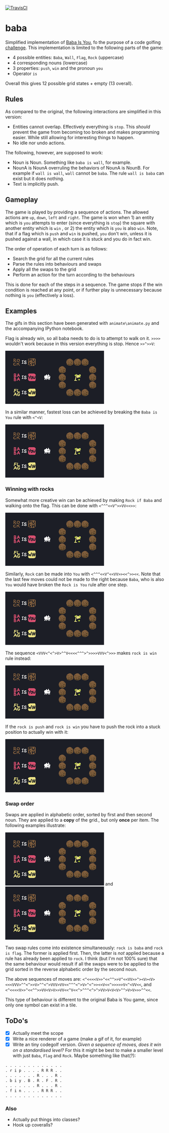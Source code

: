 [![TravisCI](https://travis-ci.com/MarcinKonowalczyk/baba.svg?branch=master&service=github)](https://travis-ci.com/MarcinKonowalczyk/baba?branch=master)

# baba
Simplified implementation of [Baba Is You](https://hempuli.com/baba/), fo the purpose of a code golfing [challenge](https://codegolf.stackexchange.com/questions/206452/baba-is-golf-flag-is-win). This implementation is limited to the following parts of the game:

- 4 possible entities: `Baba`, `Wall`, `Flag`, `Rock` (uppercase)
- 4 corresponding nouns (lowercase)
- 3 properties: `push`, `win` and the pronoun `you`
- Operator `is`
  
Overall this gives 12 possible grid states + empty (13 overall).

## Rules

As compared to the original, the following interactions are simplified in this version:

- Entities cannot overlap. Effectively everything is `stop`. This *should* prevent the game from becoming too broken and makes programming easier. While still allowing for interesting things to happen.
- No idle nor undo actions.

The following, however, are supposed to work:

- Noun is Noun. Something like `baba is wall`, for example.
- NounA is NounA overruling the behaviors of NounA is NounB. For example if `wall is wall`, `wall` cannot be `baba`. The rule `wall is baba` can exist but it does nothing.
- Text is implicitly push.

## Gameplay

The game is played by providing a sequence of actions. The allowed actions are `up`, `down`, `left` and `right`. The game is won when 1) an entity which is `you` attempts to enter (since everything is `stop`) the square with another entity which is `win` , or 2) the entity which is `you` is also `win`. Note, that if a flag which is `push` and `win` is pushed, `you` don't win, unless it is pushed against a wall, in which case it is stuck and you do in fact win.

The order of operation of each turn is as follows:
  
- Search the grid for all the current rules
- Parse the rules into behaviours and swaps
- Apply all the swaps to the grid
- Perform an action for the turn according to the behaviours
  
This is done for each of the steps in a sequence. The game stops if the win condition is reached at any point, or if further play is unnecessary because nothing is `you` (effectively a loss).

## Examples

The gifs in this section have been generated with `animate\animate.py` and the accompanying IPython notebook.

Flag is already win, so all baba needs to do is to attempt to walk on it. `>>>>` wouldn't work because in this version everything is stop. Hence `>>^>>V`:

![fastest_win](./animation/gifs/fastest_win.gif)

In a similar manner, fastest loss can be achieved by breaking the `Baba is You` rule with `<^<V`:

![fastest_loss](./animation/gifs/fastest_loss.gif)

### Winning with rocks

Somewhat more creative win can be achieved by making `Rock if Baba` and walking onto the flag. This can be done with `<^^^<<V^>>VV<<>>`:

![rock_is_baba](./animation/gifs/rock_is_baba.gif)

Similarly, `Rock` can be made into `You` with `<^^^<<V^<<VV>><<^>><<`. Note that the last few moves could not be made to the right because `Baba`, who is also `You` would have broken the `Rock is You` rule after one step.

![rock_is_you](./animation/gifs/rock_is_you.gif)

The sequence `<VVV<^<^>V>^^V<<<<^^^>^>>>>VVV<^>>>` makes `rock is win` rule instead:

![rock_is_win](./animation/gifs/rock_is_win.gif)

If the `rock is push` and `rock is win` you have to push the rock into a stuck position to actually win with it:

![rock_is_win_and_push](./animation/gifs/rock_is_win_and_push.gif)

### Swap order

Swaps are applied in alphabetic order, sorted by first and then second noun. They are applied to a **copy** of the grid., but only **once** per item. The following examples illustrate:

![rules_act_alphabetically_1](./animation/gifs/rules_act_alphabetically_1.gif)
and
![rules_act_alphabetically_2](./animation/gifs/rules_act_alphabetically_2.gif)

Two swap rules come into existence simultaneously: `rock is baba` and `rock is flag`. The former is applied first. Then, the latter is *not* applied because a rule has already been applied to `rock`. I think (but I'm not 100% sure) that the same behaviour would result if all the swaps were to be applied to the grid sorted in the reverse alphabetic order by the second noun.

The above sequences of moves are: `<^<<<<V>>^<<^^>>V^<<VV>>^><V><V><<<VVV>^^<^>>V>^^<^>VVV>VV<<^^^<^>V>^<^>><<V<<^>>>>>V<^<VV<<`, and `<^<<<<V>>^<<^^>>VV<V>V>>VV<<^V<<^>^^^<^>^>VV>V<V<V>^^>V>V>>>^^<<`.

This type of behaviour is different to the original Baba is You game, since only one symbol can exist in a tile.

## ToDo's

- [x] Actually meet the scope
- [x] Write a nice renderer of a game (make a gif of it, for example)
- [x] Write an tiny codegolf version. _Given a sequence of moves, does it win on a standardised level?_ For this it might be best to make a smaller level with just `Baba`, `Flag` and `Rock`. Maybe something like that(?):

```
. . . . . . . . . . . . .
. r i p . . . . R R R . .
. . . . . . . R . . . R .
. b i y . B . R . F . R .
. . . . . . . R . . . R .
. f i n . . . . R R R . .
. . . . . . . . . . . . .
```

### Also

- Actually put things into classes?
- Hook up coveralls?

